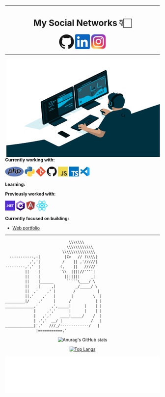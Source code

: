 
---

<h1 align="center">My Social Networks 👇🏻 </h1>
<p align="center">
  <a href="https://github.com/cozakoo"><img alt="GitHub" title="GitHub" height="48" width="48" src="assets/github.svg"></a>
  <a href="https://www.linkedin.com/in/martin-arcos"><img alt="LinkedIn" title="LinkedIn" height="48" width="48" src="assets/linkedin.svg"></a>

 <a href="https://www.instagram.com/martin_arcos_/?hl=es-la">
  <img  alt="Martin Arcos Instagram" height="48" width="48" src="icons/instagram.png" />
</a>
</p>

---

 <img align="right" alt="GIF" src="code.gif" width="500" height="320" />


**Currently working with:**



<a href="https://www.php.net/" title="PHP"><img src="icons/php.png" /></a>
<a href="https://www.python.org/" title="Python"><img src="icons/python.png" /></a>
<a href="https://git-scm.com/" title="Git"><img src="icons/git.png" /></a>
<a href="https://github.com/" title="GitHub"><img src="icons/github.png" /></a>
<a href="https://en.wikipedia.org/wiki/JavaScript" title="JavaScript"><img src="icons/javascript.png" /></a>
<a href="https://www.typescriptlang.org/" title="TypeScript"><img src="icons/typescript.png" /></a>
<a href="https://code.visualstudio.com/" title="Visual Studio Code"><img src="icons/vscode.png" /></a>

<!-- INCORPORAR POSTRGRES- BASH- C - C##, .NET - DJANGO - HTML - CSS - JAVA -->

**Learning:**

**Previously worked with:**

<a href="https://dotnet.microsoft.com/" title="dotNet"><img src="icons/dotnet.png" /></a>
<a href="http://csharp.net/" title="C#"><img src="icons/csharp.png" /></a>
<a href="https://angular.io/" title="Angular"><img src="icons/angular.png" /></a>
<a href="https://reactjs.org/" title="React"><img src="icons/react.png" /></a>

**Currently focused on building:**

- [Web portfolio](https://github.com/cozakoo/AP_MaquetadoEstatico_HTML.git)

---

``````
                             \\\\\\\
                            \\\\\\\\\\\\
                          \\\\\\\\\\\\\\\
  -----------,-|           |C>   // )\\\\|
           ,','|          /    || ,'/////|
---------,','  |         (,    ||   /////
         ||    |          \\  ||||//''''|
         ||    |           |||||||     _|
         ||    |______      `````\____/ \
         ||    |     ,|         _/_____/ \
         ||  ,'    ,' |        /          |
         ||,'    ,'   |       |         \  |
_________|/    ,'     |      /           | |
_____________,'      ,',_____|      |    | |
             |     ,','      |      |    | |
             |   ,','    ____|_____/    /  |
             | ,','  __/ |             /   |
_____________|','   ///_/-------------/   |
              |===========,'
``````

<div align="center">

![Anurag's GitHub stats](https://github-readme-stats.vercel.app/api?username=cozakoo&show_icons=true&theme=radical)

[![Top Langs](https://github-readme-stats.vercel.app/api/top-langs/?username=cozakoo&layout=compact&theme=radical)](https://github.com/anuraghazra/github-readme-stats)

</div>

<div align="center">

<img height="120" alt="Thanks for visiting me" width="100%" src="images/marquee.svg" />
<br />
